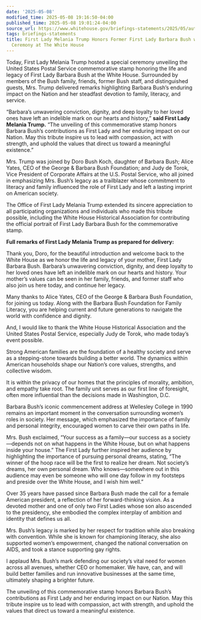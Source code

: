 ```yaml
---
date: '2025-05-08'
modified_time: 2025-05-08 19:16:50-04:00
published_time: 2025-05-08 19:01:24-04:00
source_url: https://www.whitehouse.gov/briefings-statements/2025/05/auto-draft-4ad9/
tags: briefings-statements
title: First Lady Melania Trump Honors Former First Lady Barbara Bush with Stamp Unveiling
  Ceremony at The White House
---
```

 
Today, First Lady Melania Trump hosted a special ceremony unveiling the
United States Postal Service commemorative stamp honoring the life and
legacy of First Lady Barbara Bush at the White House. Surrounded by
members of the Bush family, friends, former Bush staff, and
distinguished guests, Mrs. Trump delivered remarks highlighting Barbara
Bush’s enduring impact on the Nation and her steadfast devotion to
family, literacy, and service.

“Barbara’s unwavering conviction, dignity, and deep loyalty to her loved
ones have left an indelible mark on our hearts and history,” **said
First Lady Melania Trump.** “The unveiling of this commemorative stamp
honors Barbara Bush’s contributions as First Lady and her enduring
impact on our Nation. May this tribute inspire us to lead with
compassion, act with strength, and uphold the values that direct us
toward a meaningful existence.”

Mrs. Trump was joined by Doro Bush Koch, daughter of Barbara Bush; Alice
Yates, CEO of the George & Barbara Bush Foundation; and Judy de Torok,
Vice President of Corporate Affairs at the U.S. Postal Service, who all
joined in emphasizing Mrs. Bush’s legacy as a trailblazer whose
commitment to literacy and family influenced the role of First Lady and
left a lasting imprint on American society.

The Office of First Lady Melania Trump extended its sincere appreciation
to all participating organizations and individuals who made this tribute
possible, including the White House Historical Association for
contributing the official portrait of First Lady Barbara Bush for the
commemorative stamp.

**Full remarks of First Lady Melania Trump as prepared for delivery:**

Thank you, Doro, for the beautiful introduction and welcome back to the
White House as we honor the life and legacy of your mother, First Lady
Barbara Bush. Barbara’s unwavering conviction, dignity, and deep loyalty
to her loved ones have left an indelible mark on our hearts and history.
Your mother’s values can be seen in her family, friends, and former
staff who also join us here today, and continue her legacy.

Many thanks to Alice Yates, CEO of the George & Barbara Bush Foundation,
for joining us today. Along with the Barbara Bush Foundation for Family
Literacy, you are helping current and future generations to navigate the
world with confidence and dignity.

And, I would like to thank the White House Historical Association and
the United States Postal Service, especially Judy de Torok, who made
today’s event possible.  

Strong American families are the foundation of a healthy society and
serve as a stepping-stone towards building a better world. The dynamics
within American households shape our Nation’s core values, strengths,
and collective wisdom.

It is within the privacy of our homes that the principles of morality,
ambition, and empathy take root. The family unit serves as our first
line of foresight, often more influential than the decisions made in
Washington, D.C.

Barbara Bush’s iconic commencement address at Wellesley College in 1990
remains an important moment in the conversation surrounding women’s
roles in society. Her message, which emphasized the importance of family
and personal integrity, encouraged women to carve their own paths in
life.

Mrs. Bush exclaimed, “Your success as a family—our success as a
society—depends not on what happens in the White House, but on what
happens inside your house.” The First Lady further inspired her audience
by highlighting the importance of pursuing personal dreams, stating,
“The winner of the hoop race will be the first to realize her dream. Not
society’s dreams, her own personal dream. Who knows—somewhere out in
this audience may even be someone who will one day follow in my
footsteps and preside over the White House, and I wish him well.”

Over 35 years have passed since Barbara Bush made the call for a female
American president, a reflection of her forward-thinking vision. As a
devoted mother and one of only two First Ladies whose son also ascended
to the presidency, she embodied the complex interplay of ambition and
identity that defines us all.

Mrs. Bush’s legacy is marked by her respect for tradition while also
breaking with convention. While she is known for championing literacy,
she also supported women’s empowerment, changed the national
conversation on AIDS, and took a stance supporting gay rights.

I applaud Mrs. Bush’s mark defending our society’s vital need for women
across all avenues, whether CEO or homemaker. We have, can, and will
build better families and run innovative businesses at the same time,
ultimately shaping a brighter future.

The unveiling of this commemorative stamp honors Barbara Bush’s
contributions as First Lady and her enduring impact on our Nation. May
this tribute inspire us to lead with compassion, act with strength, and
uphold the values that direct us toward a meaningful existence.

